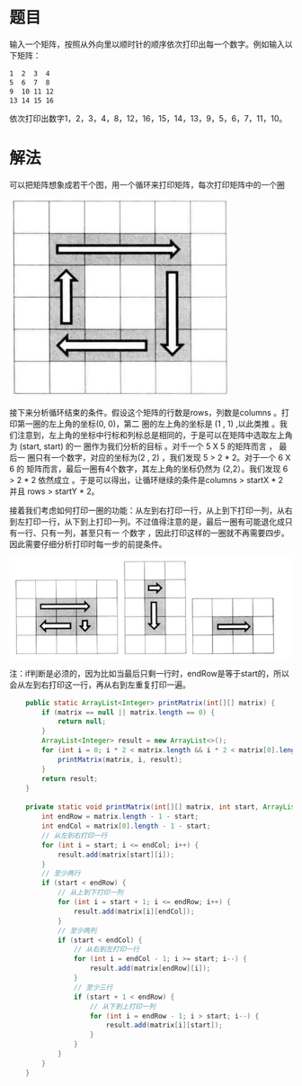 # 题目

输入一个矩阵，按照从外向里以顺时针的顺序依次打印出每一个数字。例如输入以下矩阵：

```
1  2  3  4
5  6  7  8
9  10 11 12
13 14 15 16
```

依次打印出数字1，2，3，4，8，12，16，15，14，13，9，5，6，7，11，10。

# 解法

可以把矩阵想象成若干个图，用一个循环来打印矩阵，每次打印矩阵中的一个圈

![image-20220407171650308](29.顺时针打印矩阵.assets/image-20220407171650308.png)

接下来分析循环结束的条件。假设这个矩阵的行数是rows，列数是columns 。打印第一圈的左上角的坐标(0, 0)，第二 圈的左上角的坐标是 (1 , 1) ,以此类推 。我们注意到，左上角的坐标中行标和列标总是相同的，于是可以在矩阵中选取左上角为 (start, start) 的一 圈作为我们分析的目标 。对千一个 5 X 5 的矩阵而言 ， 最后一 圈只有一个数字，对应的坐标为(2 , 2) ，我们发现 5 > 2 * 2。对于一个 6 X 6 的 矩阵而言，最后一圈有4个数字，其左上角的坐标仍然为 (2,2）。我们发现 6 > 2 * 2 依然成立 。于是可以得出，让循环继续的条件是columns > startX * 2 并且 rows > startY * 2。

接着我们考虑如何打印一圈的功能：从左到右打印一行，从上到下打印一列，从右到左打印一行，从下到上打印一列。不过值得注意的是，最后一圈有可能退化成只有一行、只有一列，甚至只有一 个数字 ，因此打印这样的一圈就不再需要四步。因此需要仔细分析打印时每一步的前提条件。

![image-20220407172117554](29.顺时针打印矩阵.assets/image-20220407172117554.png)

注：if判断是必须的，因为比如当最后只剩一行时，endRow是等于start的，所以会从左到右打印这一行，再从右到左重复打印一遍。

```java
    public static ArrayList<Integer> printMatrix(int[][] matrix) {
        if (matrix == null || matrix.length == 0) {
            return null;
        }
        ArrayList<Integer> result = new ArrayList<>();
        for (int i = 0; i * 2 < matrix.length && i * 2 < matrix[0].length; i++) {
            printMatrix(matrix, i, result);
        }
        return result;
    }

    private static void printMatrix(int[][] matrix, int start, ArrayList<Integer> result) {
        int endRow = matrix.length - 1 - start;
        int endCol = matrix[0].length - 1 - start;
        // 从左到右打印一行
        for (int i = start; i <= endCol; i++) {
            result.add(matrix[start][i]);
        }
        // 至少两行
        if (start < endRow) {
            // 从上到下打印一列
            for (int i = start + 1; i <= endRow; i++) {
                result.add(matrix[i][endCol]);
            }
            // 至少两列
            if (start < endCol) {
                // 从右到左打印一行
                for (int i = endCol - 1; i >= start; i--) {
                    result.add(matrix[endRow][i]);
                }
                // 至少三行
                if (start + 1 < endRow) {
                    // 从下到上打印一列
                    for (int i = endRow - 1; i > start; i--) {
                        result.add(matrix[i][start]);
                    }
                }
            }
        }
    }
```



